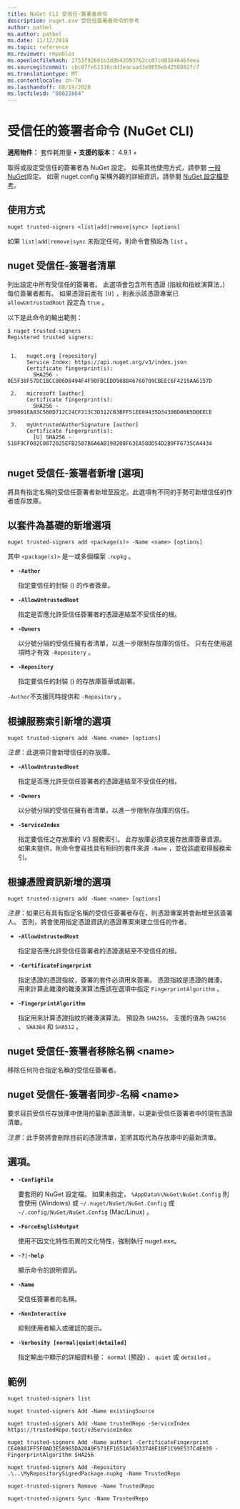 ```yaml
---
title: NuGet CLI 受信任-簽署者命令
description: nuget.exe 受信任簽署者命令的參考
author: patbel
ms.author: patbel
ms.date: 11/12/2018
ms.topic: reference
ms.reviewer: rmpablos
ms.openlocfilehash: 2753f92601b3d8b43593762cc07cd8384646feea
ms.sourcegitcommit: cbc87fe51330cdd3eacaad3e8656eb4258882fc7
ms.translationtype: MT
ms.contentlocale: zh-TW
ms.lasthandoff: 08/19/2020
ms.locfileid: "88622664"
---
```

# <a name="trusted-signers-command-nuget-cli"></a>受信任的簽署者命令 (NuGet CLI) 

**適用物件：** 套件耗用量 &bullet; **支援的版本：** 4.9.1 +

取得或設定受信任的簽署者為 NuGet 設定。 如需其他使用方式，請參閱 [一般 NuGet](../../consume-packages/configuring-nuget-behavior.md)設定。 如需 nuget.config 架構外觀的詳細資訊，請參閱 [NuGet 設定檔參考](../nuget-config-file.md)。

## <a name="usage"></a>使用方式

```cli
nuget trusted-signers <list|add|remove|sync> [options]
```

如果 `list|add|remove|sync` 未指定任何，則命令會預設為 `list` 。

## <a name="nuget-trusted-signers-list"></a>nuget 受信任-簽署者清單

列出設定中所有受信任的簽署者。 此選項會包含所有憑證 (指紋和指紋演算法，) 每位簽署者都有。 如果憑證前面有 `[U]` ，則表示該憑證專案已 `allowUntrustedRoot` 設定為 `true` 。

以下是此命令的輸出範例：

```cli
$ nuget trusted-signers
Registered trusted signers:


 1.   nuget.org [repository]
      Service Index: https://api.nuget.org/v3/index.json
      Certificate fingerprint(s):
        SHA256 - 0E5F38F57DC1BCC806D8494F4F90FBCEDD988B46760709CBEEC6F4219AA6157D

 2.   microsoft [author]
      Certificate fingerprint(s):
        SHA256 - 3F9001EA83C560D712C24CF213C3D312CB3BFF51EE89435D3430BD06B5D0EECE

 3.   myUntrustedAuthorSignature [author]
      Certificate fingerprint(s):
        [U] SHA256 - 518F9CF082C0872025EFB2587B6A6AB198208F63EA58DD54D2B9FF6735CA4434
        
```

## <a name="nuget-trusted-signers-add-options"></a>nuget 受信任-簽署者新增 [選項]

將具有指定名稱的受信任簽署者新增至設定。此選項有不同的手勢可新增信任的作者或存放庫。

## <a name="options-for-add-based-on-a-package"></a>以套件為基礎的新增選項

```cli
nuget trusted-signers add <package(s)> -Name <name> [options]
```

其中 `<package(s)>` 是一或多個檔案 `.nupkg` 。

- **`-Author`**

  指定要信任的封裝 () 的作者簽章。

- **`-AllowUntrustedRoot`**

  指定是否應允許受信任簽署者的憑證連結至不受信任的根。

- **`-Owners`**

  以分號分隔的受信任擁有者清單，以進一步限制存放庫的信任。 只有在使用選項時才有效 `-Repository` 。

- **`-Repository`**

  指定要信任的封裝 () 的存放庫簽章或副署。

`-Author`不支援同時提供和 `-Repository` 。

## <a name="options-for-add-based-on-a-service-index"></a>根據服務索引新增的選項

```cli
nuget trusted-signers add -Name <name> [options]
```

_注意_：此選項只會新增信任的存放庫。 

- **`-AllowUntrustedRoot`**

  指定是否應允許受信任簽署者的憑證連結至不受信任的根。

- **`-Owners`**

  以分號分隔的受信任擁有者清單，以進一步限制存放庫的信任。

- **`-ServiceIndex`**

  指定要信任之存放庫的 V3 服務索引。 此存放庫必須支援存放庫簽章資源。 如果未提供，則命令會尋找具有相同的套件來源 `-Name` ，並從該處取得服務索引。

## <a name="options-for-add-based-on-the-certificate-information"></a>根據憑證資訊新增的選項

```cli
nuget trusted-signers add -Name <name> [options]
```

_注意_：如果已有具有指定名稱的受信任簽署者存在，則憑證專案將會新增至該簽署人。 否則，將會使用指定憑證資訊的憑證專案來建立信任的作者。


- **`-AllowUntrustedRoot`**

  指定是否應允許受信任簽署者的憑證連結至不受信任的根。

- **`-CertificateFingerprint`**

  指定憑證的憑證指紋，簽署的套件必須用來簽署。 憑證指紋是憑證的雜湊。 用來計算此雜湊的雜湊演算法應該在選項中指定 `FingerprintAlgorithm` 。

- **`-FingerprintAlgorithm`**

  指定用來計算憑證指紋的雜湊演算法。 預設為 `SHA256`。 支援的值為 `SHA256` 、 `SHA384` 和 `SHA512` 。

## <a name="nuget-trusted-signers-remove--name-name"></a>nuget 受信任-簽署者移除名稱 \<name\>

移除任何符合指定名稱的受信任簽署者。

## <a name="nuget-trusted-signers-sync--name-name"></a>nuget 受信任-簽署者同步-名稱 \<name\>

要求目前受信任存放庫中使用的最新憑證清單，以更新受信任簽署者中的現有憑證清單。

_注意_：此手勢將會刪除目前的憑證清單，並將其取代為存放庫中的最新清單。

## <a name="options"></a>選項。

- **`-ConfigFile`**

  要套用的 NuGet 設定檔。 如果未指定， `%AppData%\NuGet\NuGet.Config` 則會使用 (Windows) 或 `~/.nuget/NuGet/NuGet.Config` 或 `~/.config/NuGet/NuGet.Config` (Mac/Linux) 。

- **`-ForceEnglishOutput`**

  使用不因文化特性而異的文化特性，強制執行 nuget.exe。

- **`-?|-help`**

  顯示命令的說明資訊。

- **`-Name`**

  受信任簽署者的名稱。

- **`-NonInteractive`**

  抑制使用者輸入或確認的提示。

- **`-Verbosity [normal|quiet|detailed]`**

  指定輸出中顯示的詳細資料量： `normal` (預設) 、 `quiet` 或 `detailed` 。


## <a name="examples"></a>範例

```cli
nuget trusted-signers list

nuget trusted-signers Add -Name existingSource

nuget trusted-signers Add -Name trustedRepo -ServiceIndex https://trustedRepo.test/v3ServiceIndex

nuget trusted-signers Add -Name author1 -CertificateFingerprint CE40881FF5F0AD3E58965DA20A9F571EF1651A56933748E1BF1C99E537C4E039 -FingerprintAlgorithm SHA256

nuget trusted-signers Add -Repository .\..\MyRepositorySignedPackage.nupkg -Name TrustedRepo

nuget-trusted-signers Remove -Name TrustedRepo

nuget-trusted-signers Sync -Name TrustedRepo
```
